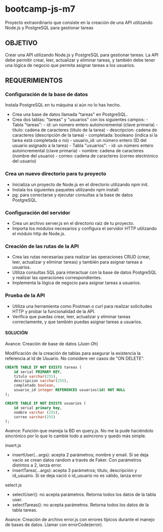 # bootcamp-js-m7

Proyecto extraordinario que consiste en la creación de una API utilizando Node.js y PostgreSQL para gestionar tareas

## OBJETIVO

Crear una API utilizando Node.js y PostgreSQL para gestionar tareas. La API debe permitir crear, leer, actualizar y eliminar tareas, y también debe tener una lógica de negocio que permita asignar tareas a los usuarios.

## REQUERIMIENTOS

### Configuración de la base de datos

Instala PostgreSQL en tu máquina si aún no lo has hecho.

-   Crea una base de datos llamada "tareas" en PostgreSQL.
-   Crea dos tablas: "tareas" y "usuarios" con los siguientes campos: - Tabla "tareas": - id: un número entero autoincremental (clave primaria) - titulo: cadena de caracteres (título de la tarea) - descripcion: cadena de caracteres (descripción de la
    tarea) - completada: booleano (indica si la tarea está completada
    o no) - usuario_id: un número entero (ID del usuario asignado a
    la tarea) - Tabla "usuarios": - id: un número entero autoincremental (clave primaria) - nombre: cadena de caracteres (nombre del usuario) - correo: cadena de caracteres (correo electrónico del
    usuario)

### Crea un nuevo directorio para tu proyecto

-   Inicializa un proyecto de Node.js en el directorio utilizando npm init.
-   Instala los siguientes paquetes utilizando npm install:
-   pg: para conectarse y ejecutar consultas a la base de datos
    PostgreSQL.

### Configuración del servidor

-   Crea un archivo server.js en el directorio raíz de tu proyecto.
-   Importa los módulos necesarios y configura el servidor HTTP
    utilizando el módulo http de Node.js.

### Creación de las rutas de la API

-   Crea las rutas necesarias para realizar las operaciones CRUD (crear,
    leer, actualizar y eliminar tareas) y también para asignar tareas a
    usuarios.
-   Utiliza consultas SQL para interactuar con la base de datos
    PostgreSQL y realizar las operaciones correspondientes.
-   Implementa la lógica de negocio para asignar tareas a usuarios.

### Prueba de la API

-   Utiliza una herramienta como Postman o curl para realizar solicitudes
    HTTP y probar la funcionalidad de la API.
-   Verifica que puedas crear, leer, actualizar y eliminar tareas
    correctamente, y que también puedas asignar tareas a usuarios.

#### SOLUCIÓN

Avance: Creación de base de datos (_Juan Oh_)

Modificación de la creación de tablas para asegurar la existencia la referencia al Id de Usuario. No considere ver casos de "ON DELETE".

```SQL
CREATE TABLE IF NOT EXISTS tareas (
    id serial PRIMARY KEY,
    titulo varchar(255),
    descripcion varchar(255),
    completado boolean,
    usuario_id integer REFERENCES usuarios(id) NOT NULL
);

CREATE TABLE IF NOT EXISTS usuarios (
	id serial primary key,
	nombre varchar (255),
	correo varchar(255)
);
```

Avance: Función que maneja la BD en query.js. No me la pude haciéndolo sincrónico por lo que lo cambie todo a asíncrono y quedo más simple.

insert.js
- insertUser(...args): acepta 2 parámetros; nombre y email. Si se deja vacío se crean datos random a través de Faker. Con parámetros distintos a 2, lanza error.
- insertTarea(...args): acepta 3 parámetros; título, descripción y id_usuario. Si se deja vació ó id_usuario no es válido, lanza error

select.js
- selectUser(): no acepta parámetros. Retorna todos los datos de la tabla user.
- selectTareas(): no acepta parámetros. Retorna todos los datos de la tabla tareas.

Avance: Creación de archivo error.js con errores típicos durante el manejo de bases de datos. Llamar con errorCode(error).